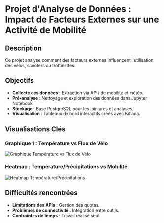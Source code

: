 # **Projet d'Analyse de Données : Impact de Facteurs Externes sur une Activité de Mobilité**

## **Description**
Ce projet analyse comment des facteurs externes influencent l'utilisation des vélos, scooters ou trottinettes.

## **Objectifs**
- **Collecte des données** : Extraction via APIs de mobilité et météo.
- **Pré-analyse** : Nettoyage et exploration des données dans Jupyter Notebook.
- **Stockage** : Base PostgreSQL pour les jointures et analyses.
- **Visualisation** : Tableaux de bord interactifs créés avec Kibana.

## **Visualisations Clés**
### Graphique 1 : Température vs Flux de Vélo
![Graphique Température vs Flux de Vélo](images/temperature_flux_velo.png)

### Heatmap : Température/Précipitations vs Mobilité
![Heatmap Température/Précipitations](images/heatmap_temp_precip.png)

## **Difficultés rencontrées**
- **Limitations des APIs** : Gestion des quotas.
- **Problèmes de connectivité** : Intégration entre outils.
- **Contraintes de temps** : Travail réalisé seul.
